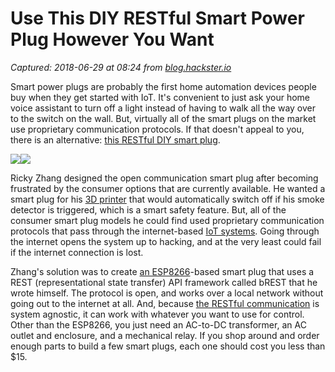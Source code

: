 # Use This DIY RESTful Smart Power Plug However You Want

_Captured: 2018-06-29 at 08:24 from [blog.hackster.io](https://blog.hackster.io/use-this-diy-restful-smart-power-plug-however-you-want-be47d17b9365?mc_cid=7d901795d1&mc_eid=1c68da4188)_

Smart power plugs are probably the first home automation devices people buy when they get started with IoT. It's convenient to just ask your home voice assistant to turn off a light instead of having to walk all the way over to the switch on the wall. But, virtually all of the smart plugs on the market use proprietary communication protocols. If that doesn't appeal to you, there is an alternative: [this RESTful DIY smart plug](https://hackaday.io/project/159067-restful-smart-power-plug).

![](https://cdn-images-1.medium.com/freeze/max/60/1*MKCpktgHa8_qPue60XU66g.jpeg?q=20)![](https://cdn-images-1.medium.com/max/1600/1*MKCpktgHa8_qPue60XU66g.jpeg)

Ricky Zhang designed the open communication smart plug after becoming frustrated by the consumer options that are currently available. He wanted a smart plug for his [3D printer](https://www.hackster.io/3d-printing) that would automatically switch off if his smoke detector is triggered, which is a smart safety feature. But, all of the consumer smart plug models he could find used proprietary communication protocols that pass through the internet-based [IoT systems](https://www.hackster.io/iot). Going through the internet opens the system up to hacking, and at the very least could fail if the internet connection is lost.

Zhang's solution was to create [an ESP8266](https://www.hackster.io/esp)-based smart plug that uses a REST (representational state transfer) API framework called bREST that he wrote himself. The protocol is open, and works over a local network without going out to the internet at all. And, because [the RESTful communication](https://www.hackster.io/communication) is system agnostic, it can work with whatever you want to use for control. Other than the ESP8266, you just need an AC-to-DC transformer, an AC outlet and enclosure, and a mechanical relay. If you shop around and order enough parts to build a few smart plugs, each one should cost you less than $15.

